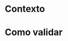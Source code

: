 # Contexto

<!-- Contextualize suas mudanças e liste o que foi feito -->

# Como validar

<!-- Coloque um passo a passo de como reproduzir a funcionalidade -->
